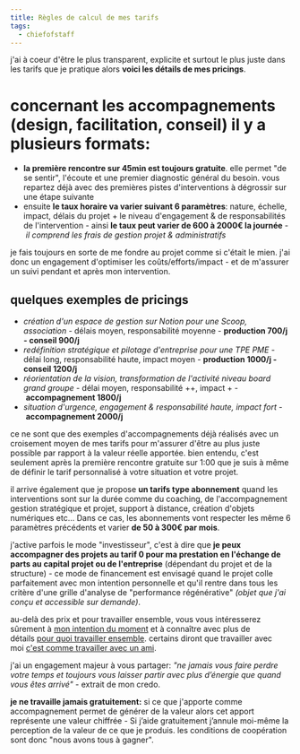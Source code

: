 ```yaml
---
title: Règles de calcul de mes tarifs
tags:
  - chiefofstaff
---
```

j'ai à coeur d'être le plus transparent, explicite et surtout le plus juste dans les tarifs que je pratique alors **voici les détails de mes pricings**.

# concernant les accompagnements (design, facilitation, conseil) il y a plusieurs formats:

- **la première rencontre sur 45min est toujours gratuite**. elle permet "de se sentir", l'écoute et une premier diagnostic général du besoin. vous repartez déjà avec des premières pistes d'interventions à dégrossir sur une étape suivante
- ensuite **le taux horaire va varier suivant 6 paramètres**: nature, échelle, impact, délais du projet + le niveau d'engagement & de responsabilités de l'intervention - ainsi **le taux peut varier de 600 à 2000€ la journée** - _il comprend les frais de gestion projet & administratifs_

je fais toujours en sorte de me fondre au projet comme si c'était le mien. j'ai donc un engagement d'optimiser les coûts/efforts/impact - et de m'assurer un suivi pendant et après mon intervention.

## quelques exemples de pricings

- _création d'un espace de gestion sur Notion pour une Scoop, association_ - délais moyen, responsabilité moyenne - **production 700/j - conseil 900/j**
- _redéfinition stratégique et pilotage d'entreprise pour une TPE PME_ - délai long, responsabilité haute, impact moyen - **production 1000/j - conseil 1200/j**
- _réorientation de la vision, transformation de l'activité niveau board grand groupe_ - délai moyen, responsabilité ++, impact + - **accompagnement 1800/j**
- _situation d'urgence, engagement & responsabilité haute, impact fort_ - **accompagnement 2000/j**

ce ne sont que des exemples d'accompagnements déjà réalisés avec un croisement moyen de mes tarifs pour m'assurer d'être au plus juste possible par rapport à la valeur réelle apportée. bien entendu, c'est seulement après la première rencontre gratuite sur 1:00 que je suis à même de définir le tarif personnalisé à votre situation et votre projet.

il arrive également que je propose **un tarifs type abonnement** quand les interventions sont sur la durée comme du coaching, de l'accompagnement gestion stratégique et projet, support à distance, création d'objets numériques etc... Dans ce cas, les abonnements vont respecter les même 6 paramètres précédents et varier **de 50 à 300€ par mois**.

j'active parfois le mode "investisseur", c'est à dire que **je peux accompagner des projets au tarif 0 pour ma prestation en l'échange de parts au capital projet ou de l'entreprise** (dépendant du projet et de la structure) - ce mode de financement est envisagé quand le projet colle parfaitement avec mon intention personnelle et qu'il rentre dans tous les critère d'une grille d'analyse de "performance régénérative" _(objet que j'ai conçu et accessible sur demande)_.

au-delà des prix et pour travailler ensemble, vous vous intéresserez sûrement à [mon intention du moment](https://jardin.liut.me/mon-intention-du-moment "Link: https://jardin.liut.me/mon-intention-du-moment") et à connaître avec plus de détails [pour quoi travailler ensemble](https://jardin.liut.me/pour-quoi-travailler-ensemble "Link: https://jardin.liut.me/pour-quoi-travailler-ensemble"). certains diront que travailler avec moi [c'est comme travailler avec un ami](https://jardin.liut.me/travailler-avec-moi-comme-avec-un-ami "Link: https://jardin.liut.me/travailler-avec-moi-comme-avec-un-ami").

j'ai un engagement majeur à vous partager: _"ne jamais vous faire perdre votre temps et toujours vous laisser partir avec plus d’énergie que quand vous êtes arrivé"_ - extrait de mon credo.

**je ne travaille jamais gratuitement:** si ce que j'apporte comme accompagnement permet de générer de la valeur alors cet apport représente une valeur chiffrée - Si j’aide gratuitement j’annule moi-même la perception de la valeur de ce que je produis. les conditions de coopération sont donc "nous avons tous à gagner".